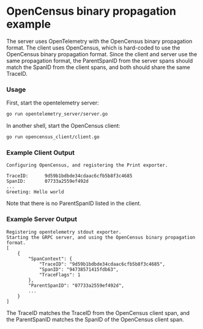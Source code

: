 # OpenCensus binary propagation example

The server uses OpenTelemetry with the OpenCensus binary propagation format.
The client uses OpenCensus, which is hard-coded to use the OpenCensus binary
propagation format. Since the client and server use the same propagation
format, the ParentSpanID from the server spans should match the SpanID from
the client spans, and both should share the same TraceID.

### Usage

First, start the opentelemetry server:
```bash
go run opentelemetry_server/server.go
```

In another shell, start the OpenCensus client:
```bash
go run opencensus_client/client.go
```

### Example Client Output

```
Configuring OpenCensus, and registering the Print exporter.

TraceID:      9d59b1bdbde34cdaac6cfb5b8f3c4685
SpanID:       07733a2559ef492d
...
Greeting: Hello world
```

Note that there is no ParentSpanID listed in the client.

### Example Server Output

```
Registering opentelemetry stdout exporter.
Starting the GRPC server, and using the OpenCensus binary propagation format.
[
	{
		"SpanContext": {
			"TraceID": "9d59b1bdbde34cdaac6cfb5b8f3c4685",
			"SpanID": "94738571415fdb63",
			"TraceFlags": 1
		},
		"ParentSpanID": "07733a2559ef492d",
        ...
    }
]
```

The TraceID matches the TraceID from the OpenCensus client span, and the ParentSpanID matches the SpanID of the OpenCensus client span.
